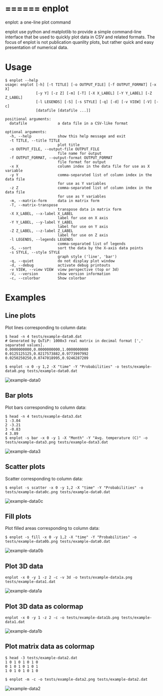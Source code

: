 ======
enplot
======

enplot: a one-line plot command

enplot use python and matplotlib to provide a simple command-line interface
that be used to quickly plot data in CSV and related formats. The focus of
enplot is not publication quanlity plots, but rather quick and easy presentation
of numerical data. 


Usage
=====

    $ enplot --help
    usage: enplot [-h] [-t TITLE] [-o OUTPUT_FILE] [-f OUTPUT_FORMAT] [-x X]
                  [-y Y] [-z Z] [-m] [-T] [-X X_LABEL] [-Y Y_LABEL] [-Z Z_LABEL]
                  [-l LEGENDS] [-S] [-s STYLE] [-q] [-d] [-v VIEW] [-V] [-c]
                  [datafile [datafile ...]]

    positional arguments:
      datafile              a data file in a CSV-like format

    optional arguments:
      -h, --help            show this help message and exit
      -t TITLE, --title TITLE
                            plot title
      -o OUTPUT_FILE, --output-file OUTPUT_FILE
                            file name for output
      -f OUTPUT_FORMAT, --output-format OUTPUT_FORMAT
                            file format for output
      -x X                  column index in the data file for use as X variable
      -y Y                  comma-separated list of column index in the data file
                            for use as Y variables
      -z Z                  comma-separated list of column index in the data file
                            for use as Y variables
      -m, --matrix-form     data in matrix form
      -T, --matrix-transpose
                            transpose data in matrix form
      -X X_LABEL, --x-label X_LABEL
                            label for use on X axis
      -Y Y_LABEL, --y-label Y_LABEL
                            label for use on Y axis
      -Z Z_LABEL, --z-label Z_LABEL
                            label for use on Z axis
      -l LEGENDS, --legends LEGENDS
                            comma-separated list of legends
      -S, --sort            sort the data by the X-axis data points
      -s STYLE, --style STYLE
                            graph style ('line', 'bar')
      -q, --quiet           do not display plot window
      -d, --debug           activate debug printouts
      -v VIEW, --view VIEW  view perspective (top or 3d)
      -V, --version         show version information
      -c, --colorbar        Show colorbar


Examples
========

Line plots
----------

Plot lines corresponding to column data:

    $ head -n 4 tests/example-data0.dat 
    # Generated by QuTiP: 1000x3 real matrix in decimal format [',' separated values].
    0.0000000000,0.0000000000,1.0000000000
    0.0125125125,0.0217573882,0.9773997992
    0.0250250250,0.0747018995,0.9246287209

    $ enplot -x 0 -y 1,2 -X "time" -Y "Probabilities" -o tests/example-data0.png tests/example-data0.dat

![example-data0](https://raw.github.com/jrjohansson/enplot/master/tests/example-data0.png)

Bar plots
----------

Plot bars corresponding to column data:

    $ head -n 4 tests/example-data3.dat 
    1 -3.04
    2 -3.21
    3 -0.83
    4 3.89
    $ enplot -s bar -x 0 -y 1 -X "Month" -Y "Avg. temperature (C)" -o tests/example-data3.png tests/example-data3.dat

![example-data3](https://raw.github.com/jrjohansson/enplot/master/tests/example-data3.png)

Scatter plots
-------------

Scatter corresponding to column data:

    $ enplot -s scatter -x 0 -y 1,2 -X "time" -Y "Probabilities" -o tests/example-data0c.png tests/example-data0.dat

![example-data0c](https://raw.github.com/jrjohansson/enplot/master/tests/example-data0c.png)


Fill plots
----------

Plot filled areas corresponding to column data:

    $ enplot -s fill -x 0 -y 1,2 -X "time" -Y "Probabilities" -o tests/example-data0b.png tests/example-data0.dat

![example-data0b](https://raw.github.com/jrjohansson/enplot/master/tests/example-data0b.png)


Plot 3D data
------------

    enplot -x 0 -y 1 -z 2 -c -v 3d -o tests/example-data1a.png tests/example-data1.dat

![example-data1a](https://raw.github.com/jrjohansson/enplot/master/tests/example-data1a.png)


Plot 3D data as colormap
------------------------

    enplot -x 0 -y 1 -z 2 -c -o tests/example-data1b.png tests/example-data1.dat

![example-data1b](https://raw.github.com/jrjohansson/enplot/master/tests/example-data1b.png)


Plot matrix data as colormap
----------------------------

    $ head -3 tests/example-data2.dat 
    1 0 1 0 1 0 1 0
    0 1 0 1 0 1 0 1
    1 0 1 0 1 0 1 0
    
    $ enplot -m -c -o tests/example-data2.png tests/example-data2.dat

![example-data2](https://raw.github.com/jrjohansson/enplot/master/tests/example-data2.png)

